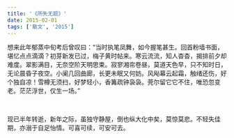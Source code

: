 ```yaml
---
title: '《所失无题》'
date: 2015-02-01
tags: ['散文', '2015']
---
```

想来此年郁蒸中旬考后曾叹曰：“当时执笔凤舞，如今握笔甚生。回首粉墙书面，堪忆点点滴滴？初芽新发已过，梅子黄时帖来。寒云流流，知人杳杳，揭排前夕却难度。翠影满目，无奈空阶天明思束。寂寥湘帘卷昼，莫道天色早，只不知时日，无论晨昏子夜空。小阑几回曲廊，长更未眠又何妨。风飐幕云起霜，触绪还伤，好个独自凉！雪樽无须扫，好梦轻小，香篝疏钟袅袅。莞尔留它它不住，唯恐忽变老。茫茫浮世，仅生一场。” 

<br/>

现已半年转逝，新年之际，虽独守静屋，倒也纵大化中矣，莫惊莫悲。不轻失佳期，亦溺于自足怡情。可喜可续，可安可去。

<br/>

